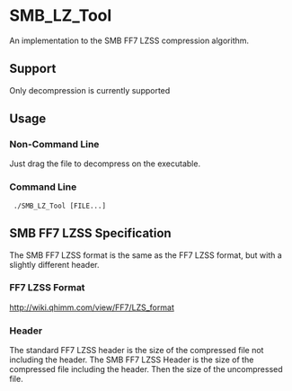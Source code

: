 # SMB_LZ_Tool
An implementation to the SMB FF7 LZSS compression algorithm.

## Support
Only decompression is currently supported

## Usage 
### Non-Command Line
Just drag the file to decompress on the executable.
### Command Line

     ./SMB_LZ_Tool [FILE...]
     
## SMB FF7 LZSS Specification
The SMB FF7 LZSS format is the same as the FF7 LZSS format, but with a slightly different header.
### FF7 LZSS Format
http://wiki.qhimm.com/view/FF7/LZS_format
### Header
The standard FF7 LZSS header is the size of the compressed file not including the header. The SMB FF7 LZSS Header is the size of the compressed file including the header. Then the size of the uncompressed file. 